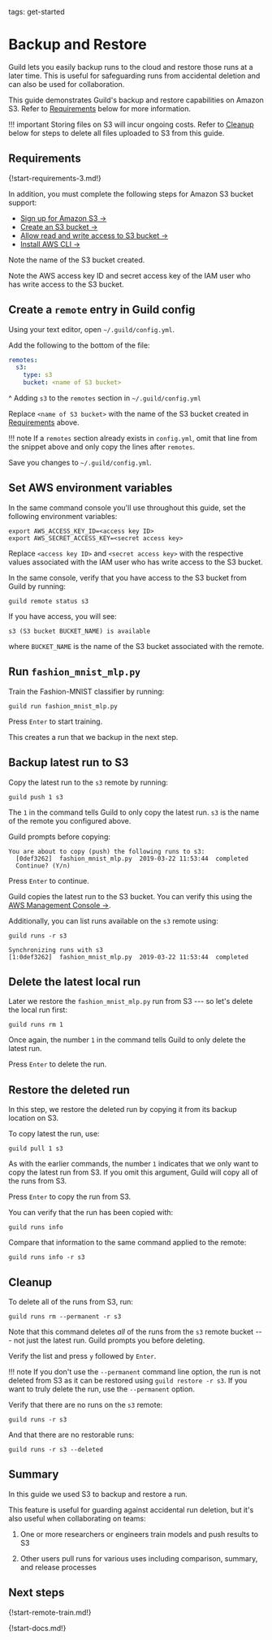 tags: get-started

# Backup and Restore

Guild lets you easily backup runs to the cloud and restore those runs
at a later time. This is useful for safeguarding runs from accidental
deletion and can also be used for collaboration.

This guide demonstrates Guild's backup and restore capabilities on
Amazon S3. Refer to [Requirements](#requirements) below for more
information.

!!! important
    Storing files on S3 will incur ongoing costs. Refer to
    [Cleanup](#cleanup) below for steps to delete all files uploaded
    to S3 from this guide.

## Requirements

{!start-requirements-3.md!}

In addition, you must complete the following steps for Amazon S3
bucket support:

- [Sign up for Amazon S3 ->](https://docs.aws.amazon.com/AmazonS3/latest/gsg/SigningUpforS3.html)
- [Create an S3 bucket ->](https://docs.aws.amazon.com/AmazonS3/latest/gsg/CreatingABucket.html)
- [Allow read and write access to S3 bucket ->](https://docs.aws.amazon.com/IAM/latest/UserGuide/reference_policies_examples_s3_rw-bucket.html)
- [Install AWS CLI ->](https://docs.aws.amazon.com/cli/latest/userguide/cli-chap-install.html)

Note the name of the S3 bucket created.

Note the AWS access key ID and secret access key of the IAM user who
has write access to the S3 bucket.

## Create a `remote` entry in Guild config

Using your text editor, open `~/.guild/config.yml`.

Add the following to the bottom of the file:

``` yaml
remotes:
  s3:
    type: s3
    bucket: <name of S3 bucket>
```

^ Adding `s3` to the `remotes` section in `~/.guild/config.yml`

Replace `<name of S3 bucket>` with the name of the S3 bucket created
in [Requirements](#requirements) above.

!!! note
    If a `remotes` section already exists in `config.yml`, omit
    that line from the snippet above and only copy the lines after
    `remotes`.

Save you changes to `~/.guild/config.yml`.

## Set AWS environment variables

In the same command console you'll use throughout this guide, set the
following environment variables:

``` command
export AWS_ACCESS_KEY_ID=<access key ID>
export AWS_SECRET_ACCESS_KEY=<secret access key>
```

Replace `<access key ID>` and `<secret access key>` with the
respective values associated with the IAM user who has write access to
the S3 bucket.

In the same console, verify that you have access to the S3 bucket from
Guild by running:

``` command
guild remote status s3
```

If you have access, you will see:

``` output
s3 (S3 bucket BUCKET_NAME) is available
```

where `BUCKET_NAME` is the name of the S3 bucket associated with the
remote.

## Run `fashion_mnist_mlp.py`

Train the Fashion-MNIST classifier by running:

``` command
guild run fashion_mnist_mlp.py
```

Press `Enter` to start training.

This creates a run that we backup in the next step.

## Backup latest run to S3

Copy the latest run to the `s3` remote by running:

``` command
guild push 1 s3
```

The `1` in the command tells Guild to only copy the latest run. `s3`
is the name of the remote you configured above.

Guild prompts before copying:

``` output
You are about to copy (push) the following runs to s3:
  [0def3262]  fashion_mnist_mlp.py  2019-03-22 11:53:44  completed
  Continue? (Y/n)
```

Press `Enter` to continue.

Guild copies the latest run to the S3 bucket. You can verify this
using the [AWS Management Console
->](https://aws.amazon.com/console/).

Additionally, you can list runs available on the `s3` remote using:

``` command
guild runs -r s3
```

``` output
Synchronizing runs with s3
[1:0def3262]  fashion_mnist_mlp.py  2019-03-22 11:53:44  completed
```

## Delete the latest local run

Later we restore the `fashion_mnist_mlp.py` run from S3 --- so let's
delete the local run first:

``` command
guild runs rm 1
```

Once again, the number `1` in the command tells Guild to only delete
the latest run.

Press `Enter` to delete the run.

## Restore the deleted run

In this step, we restore the deleted run by copying it from its backup
location on S3.

To copy latest the run, use:

``` command
guild pull 1 s3
```

As with the earlier commands, the number `1` indicates that we only
want to copy the latest run from S3. If you omit this argument, Guild
will copy all of the runs from S3.

Press `Enter` to copy the run from S3.

You can verify that the run has been copied with:

``` command
guild runs info
```

Compare that information to the same command applied to the remote:

``` command
guild runs info -r s3
```

## Cleanup

To delete all of the runs from S3, run:

``` command
guild runs rm --permanent -r s3
```

Note that this command deletes *all* of the runs from the `s3` remote
bucket --- not just the latest run. Guild prompts you before deleting.

Verify the list and press `y` followed by `Enter`.

!!! note
    If you don't use the `--permanent` command line option, the
    run is not deleted from S3 as it can be restored using ``guild
    restore -r s3``. If you want to truly delete the run, use the
    `--permanent` option.

Verify that there are no runs on the `s3` remote:

``` command
guild runs -r s3
```

And that there are no restorable runs:

``` command
guild runs -r s3 --deleted
```

## Summary

In this guide we used S3 to backup and restore a run.

This feature is useful for guarding against accidental run deletion,
but it's also useful when collaborating on teams:

1. One or more researchers or engineers train models and push results
   to S3

2. Other users pull runs for various uses including comparison,
   summary, and release processes

## Next steps

{!start-remote-train.md!}

{!start-docs.md!}

